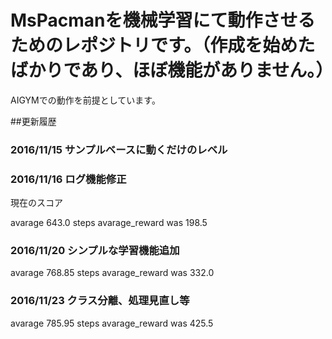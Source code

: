 # MsPacmanを機械学習にて動作させるためのレポジトリです。（作成を始めたばかりであり、ほぼ機能がありません。）

AIGYMでの動作を前提としています。

##更新履歴

### 2016/11/15 サンプルベースに動くだけのレベル  
### 2016/11/16 ログ機能修正
現在のスコア 

avarage 643.0 steps
avarage_reward was 198.5

### 2016/11/20 シンプルな学習機能追加
avarage 768.85 steps
avarage_reward was 332.0

### 2016/11/23 クラス分離、処理見直し等
avarage 785.95 steps
avarage_reward was 425.5

